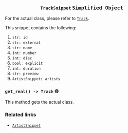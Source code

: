 <h3 align="center"><code>TrackSnippet</code> <kbd>Simplified Object</kbd></h3>

For the actual class, please refer to [`Track`](https://github.com/creuserr/crespot/tree/main/docs/single/track).

This snippet contains the following:
1. `str: id`
2. `str: external`
3. `str: name`
4. `int: number`
5. `int: disc`
6. `bool: explicit`
7. `int: duration`
8. `str: preview`
9. `ArtistSnippet: artists`

### `get_real() -> Track` <kbd>:globe_with_meridians:</kbd>
This method gets the actual class.

### Related links

- [`ArtistSnippet`](https://github.com/creuserr/crespot/tree/main/docs/snippet/artist)